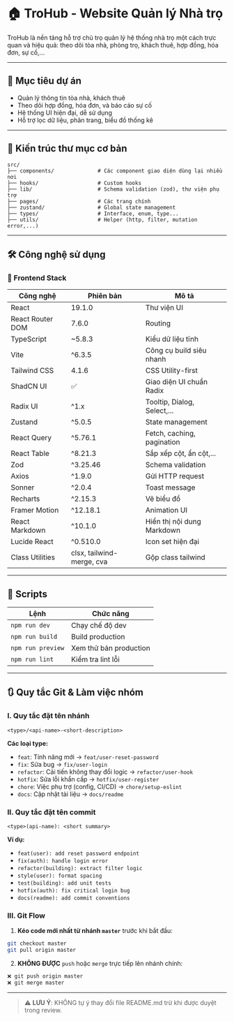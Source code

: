 # 🏠 TroHub - Website Quản lý Nhà trọ

TroHub là nền tảng hỗ trợ chủ trọ quản lý hệ thống nhà trọ một cách trực quan và hiệu quả: theo dõi tòa nhà, phòng trọ, khách thuê, hợp đồng, hóa đơn, sự cố,...

---

## 🔰 Mục tiêu dự án

* Quản lý thông tin tòa nhà, khách thuê
* Theo dõi hợp đồng, hóa đơn, và báo cáo sự cố
* Hệ thống UI hiện đại, dễ sử dụng
* Hỗ trợ lọc dữ liệu, phân trang, biểu đồ thống kê

---

## 🧱️ Kiến trúc thư mục cơ bản

```
src/
├── components/              # Các component giao diện dùng lại nhiều nơi
├── hooks/                   # Custom hooks
├── lib/                     # Schema validation (zod), thư viện phụ trợ
├── pages/                   # Các trang chính
├── zustand/                 # Global state management
├── types/                   # Interface, enum, type...
├── utils/                   # Helper (http, filter, mutation error,...)
```

---

## 🛠️ Công nghệ sử dụng

### 🔧 Frontend Stack

| Công nghệ        | Phiên bản                 | Mô tả                       |
| ---------------- | ------------------------- | --------------------------- |
| React            | 19.1.0                    | Thư viện UI                 |
| React Router DOM | 7.6.0                     | Routing                     |
| TypeScript       | \~5.8.3                   | Kiểu dữ liệu tĩnh           |
| Vite             | ^6.3.5                    | Công cụ build siêu nhanh    |
| Tailwind CSS     | 4.1.6                     | CSS Utility-first           |
| ShadCN UI        | ✅                         | Giao diện UI chuẩn Radix    |
| Radix UI         | ^1.x                      | Tooltip, Dialog, Select,... |
| Zustand          | ^5.0.5                    | State management            |
| React Query      | ^5.76.1                   | Fetch, caching, pagination  |
| React Table      | ^8.21.3                   | Sắp xếp cột, ẩn cột,...     |
| Zod              | ^3.25.46                  | Schema validation           |
| Axios            | ^1.9.0                    | Gửi HTTP request            |
| Sonner           | ^2.0.4                    | Toast message               |
| Recharts         | ^2.15.3                   | Vẽ biểu đồ                  |
| Framer Motion    | ^12.18.1                  | Animation UI                |
| React Markdown   | ^10.1.0                   | Hiển thị nội dung Markdown  |
| Lucide React     | ^0.510.0                  | Icon set hiện đại           |
| Class Utilities  | clsx, tailwind-merge, cva | Gộp class tailwind          |

---

## 📜 Scripts

| Lệnh              | Chức năng              |
| ----------------- | ---------------------- |
| `npm run dev`     | Chạy chế độ dev        |
| `npm run build`   | Build production       |
| `npm run preview` | Xem thử bản production |
| `npm run lint`    | Kiểm tra lint lỗi      |

---

## 🔃 Quy tắc Git & Làm việc nhóm

### I. Quy tắc đặt tên nhánh

```
<type>/<api-name>-<short-description>
```

**Các loại type:**

* `feat`: Tính năng mới → `feat/user-reset-password`
* `fix`: Sửa bug → `fix/user-login`
* `refactor`: Cải tiến không thay đổi logic → `refactor/user-hook`
* `hotfix`: Sửa lỗi khẩn cấp → `hotfix/user-register`
* `chore`: Việc phụ trợ (config, CI/CD) → `chore/setup-eslint`
* `docs`: Cập nhật tài liệu → `docs/readme`

### II. Quy tắc đặt tên commit

```
<type>(api-name): <short summary>
```

**Ví dụ:**

* `feat(user): add reset password endpoint`
* `fix(auth): handle login error`
* `refactor(building): extract filter logic`
* `style(user): format spacing`
* `test(building): add unit tests`
* `hotfix(auth): fix critical login bug`
* `docs(readme): add commit conventions`

### III. Git Flow

1. **Kéo code mới nhất từ nhánh `master`** trước khi bắt đầu:

```bash
git checkout master
git pull origin master
```

2. **KHÔNG ĐƯỢC** `push` hoặc `merge` trực tiếp lên nhánh chính:

```bash
❌ git push origin master
❌ git merge master
```

---

> ⚠️ **LƯU Ý**: KHÔNG tự ý thay đổi file README.md trừ khi được duyệt trong review.
